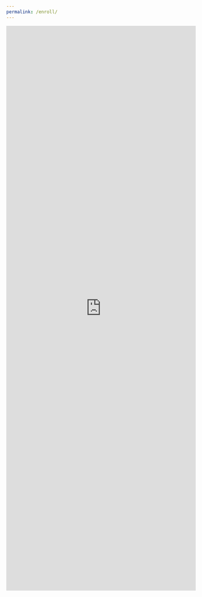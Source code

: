 ```yaml
---
permalink: /enroll/
---
```

<head>
    <meta charset="UTF-8" />
    <meta name="viewport" content="width=device-width, initial-scale=1.0" />
    <meta http-equiv="X-UA-Compatible" content="ie=edge" />
    <link rel="stylesheet" href="https://jayd1903.github.io/mm-github-pages-starter/css/main.css" />
  </head>
    <!--navigation ends-->
    <body>
    <!--main-->
    <div class="form">
      <iframe
          src="https://docs.google.com/forms/d/e/1FAIpQLScvYAG9utei5mNe0S8KjgWU5H30wMjXIOg7FFVXGK9EPBFOkA/viewform?embedded=true"
          width="100%"
          height="1500"
          frameborder="0"
          marginheight="0"
          marginwidth="0"
          class="doc"
          >Loading…</iframe>
     </body>
